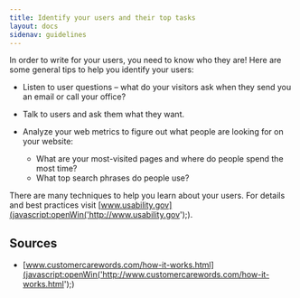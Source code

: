 ```yaml
---
title: Identify your users and their top tasks
layout: docs
sidenav: guidelines
---
```


In order to write for your users, you need to know who they are! Here are some general tips to help you identify your users:

- Listen to user questions – what do your visitors ask when they send you an email or call your office?
- Talk to users and ask them what they want.
- Analyze your web metrics to figure out what people are looking for on your website:

  - What are your most-visited pages and where do people spend the most time?
  - What top search phrases do people use?

There are many techniques to help you learn about your users. For details and best practices visit [www.usability.gov](javascript:openWin('http://www.usability.gov');).

## Sources

- [www.customercarewords.com/how-it-works.html](javascript:openWin('http://www.customercarewords.com/how-it-works.html');)
